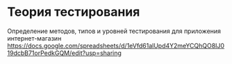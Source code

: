 # Теория тестирования
Определение методов, типов и уровней тестирования для приложения интернет-магазин https://docs.google.com/spreadsheets/d/1eVfd61alUpd4Y2meYCQhQO8IJ019dcbB71orPedkGQM/edit?usp=sharing
